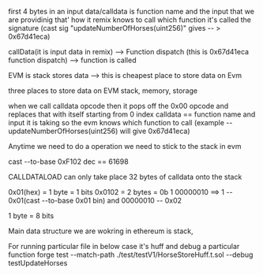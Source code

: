 first 4 bytes in an input data/calldata is function name and the input that we are providinig that' how it remix knows to call which function it's called the  signature (cast sig "updateNumberOfHorses(uint256)" gives -- > 0x67d41eca)

callData(it is input data in remix) --> Function dispatch (this is 0x67d41eca function dispatch) --> function is called



EVM is stack stores data --> this is cheapest place to store data on Evm

three places to store data on EVM stack, memory, storage

when we call calldata opcode then it pops off the 0x00 opcode and replaces that with itself starting from 0 index
calldata == function name and input it is taking so the evm knows which function to call (example -- updateNumberOfHorses(uint256) will give 0x67d41eca)


Anytime we need to do a operation we need to stick to the stack in evm

cast --to-base 0xF102 dec == 61698


CALLDATALOAD can only take place 32 bytes of calldata onto the stack

0x01(hex) = 1 byte =  1 bits
0x0102 = 2 bytes = 0b 1 00000010 ==> 1 -- 0x01(cast --to-base 0x01 bin) and 00000010 -- 0x02 

1 byte = 8 bits

Main data structure we are wokring in ethereum is stack, 


For running particular file in below case it's huff and debug a particular function 
forge test --match-path ./test/testV1/HorseStoreHuff.t.sol --debug  testUpdateHorses